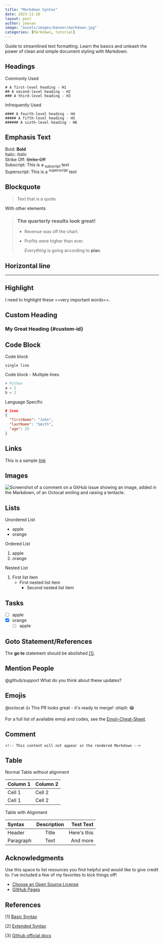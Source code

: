 ```yaml
---
title: "Markdown Syntax"
date: 2023-11-20
layout: post
author: jeevan
image: "assets/images/banner/markdown.jpg"
categories: [Markdown, tutorial]
---
```


Guide to streamlined text formatting. Learn the basics and unleash the power of clean and simple document styling with Markdown.

## Headings

Commonly Used

```
# A first-level heading - H1
## A second-level heading - H2
### A third-level heading - H3
```

Infrequently Used

```
#### A fourth-level heading - H4
##### A fifth-level heading - H5
###### A sixth-level heading - H6
```

## Emphasis Text

Bold: **Bold** <br>
Italic: _Italic_ <br>
Strike Off: ~~Strike Off~~ <br>
Subscript: This is a <sub>subscript</sub> text <br>
Superscript: This is a <sup>superscript</sup> text

## Blockquote

> Text that is a quote

With other elements

> ### The quarterly results look great!
>
> - Revenue was off the chart.
> - Profits were higher than ever.
>
>   _Everything_ is going according to **plan**.

## Horizontal line

---

## Highlight

I need to highlight these ==very important words==.

## Custom Heading

### My Great Heading {#custom-id}

## Code Block

Code block

`single line`

Code block - Multiple lines

```python
# Python
a = 1
b = 2
```

Language Specific

```json
# Json
{
  "firstName": "John",
  "lastName": "Smith",
  "age": 25
}
```

## Links

This is a sample [link](https://www.example.com)

## Images

![Screenshot of a comment on a GitHub issue showing an image, added in the Markdown, of an Octocat smiling and raising a tentacle.](https://myoctocat.com/assets/images/base-octocat.svg)

## Lists

Unordered List

- apple
- orange

Ordered List

1. apple
1. orange

Nested List

1. First list item
   - First nested list item
     - Second nested list item

## Tasks

- [ ] apple
- [x] orange
  - [ ] apple

## Goto Statement/References

The **go to** statement should be abolished [[1]](#references).

## Mention People

@github/support What do you think about these updates?

## Emojis

@octocat :+1: This PR looks great - it's ready to merge! :shipit: :joy:

For a full list of available emoji and codes, see the [Emoji-Cheat-Sheet](https://github.com/ikatyang/emoji-cheat-sheet/blob/master/README.md).

## Comment

```
<!-- This content will not appear in the rendered Markdown -->
```

## Table

Normal Table without alignment

| Column 1 | Column 2 |
| :------- | :------- |
| Cell 1   | Cell 2   |
| Cell 1   | Cell 2   |

Table with Alignment

| Syntax    | Description |   Test Text |
| :-------- | :---------: | ----------: |
| Header    |    Title    | Here's this |
| Paragraph |    Text     |    And more |

## Acknowledgments

Use this space to list resources you find helpful and would like to give credit to. I've included a few of my favorites to kick things off!

- [Choose an Open Source License](https://choosealicense.com)
- [GitHub Pages](https://pages.github.com)

## References

[1] [Basic Syntax](https://www.markdownguide.org/basic-syntax/)

[2] [Extended Syntax](https://www.markdownguide.org/extended-syntax/)

[3] [Github official docs](https://docs.github.com/en/get-started/writing-on-github/getting-started-with-writing-and-formatting-on-github/basic-writing-and-formatting-syntax#section-links)

